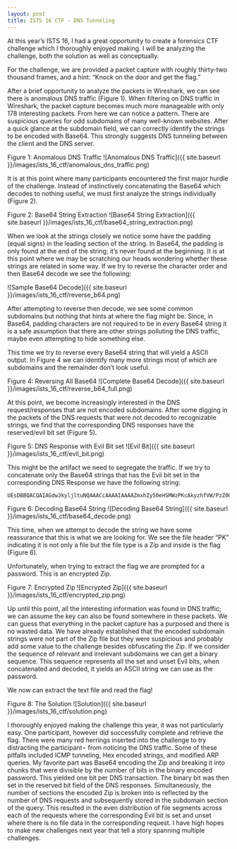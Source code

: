 ```yaml
---
layout: post
title: ISTS 16 CTF - DNS Tunneling
---
```


At this year’s ISTS 16, I had a great opportunity to create a forensics CTF challenge which I thoroughly enjoyed making. I will be analyzing the challenge, both the solution as well as conceptually. 

For the challenge, we are provided a packet capture with roughly thirty-two thousand frames, and a hint: “Knock on the door and get the flag.”

After a brief opportunity to analyze the packets in Wireshark, we can see there is anomalous DNS traffic (Figure 1). When filtering on DNS traffic in Wireshark, the packet capture becomes much more manageable with only 178 interesting packets. From here we can notice a pattern. There are suspicious queries for odd subdomains of many well-known websites. After a quick glance at the subdomain field, we can correctly identify the strings to be encoded with Base64. This strongly suggests DNS tunneling between the client and the DNS server.

Figure 1: Anomalous DNS Traffic
![Anomalous DNS Traffic]({{ site.baseurl }}/images/ists_16_ctf/anomalous_dns_traffic.png)

It is at this point where many participants encountered the first major hurdle of the challenge.
Instead of instinctively concatenating the Base64 which decodes to nothing useful, we must first analyze the strings individually (Figure 2).

Figure 2: Base64 String Extraction
![Base64 String Extraction]({{ site.baseurl }}/images/ists_16_ctf/base64_string_extraction.png)

When we look at the strings closely we notice some have the padding (equal signs) in the leading section of the string. In Base64, the padding is only found at the end of the string; it’s never found at the beginning. It is at this point where we may be scratching our heads wondering whether these strings are related in some way. If we try to reverse the character order and then Base64 decode we see the following:

![Sample Base64 Decode]({{ site.baseurl }}/images/ists_16_ctf/reverse_b64.png)

After attempting to reverse then decode, we see some common subdomains but nothing that hints at where the flag might be. Since, in Base64, padding characters are not required to be in every Base64 string it is a safe assumption that there are other strings polluting the DNS traffic, maybe even attempting to hide something else.

This time we try to reverse every Base64 string that will yield a ASCII output. In Figure 4 we can identify many more strings most of which are subdomains and the remainder don’t look useful.

Figure 4: Reversing All Base64
![Complete Base64 Decode]({{ site.baseurl }}/images/ists_16_ctf/reverse_b64_full.png)

At this point, we become increasingly interested in the DNS request/responses that are not encoded subdomains. After some digging in the packets of the DNS requests that were not decoded to recognizable strings, we find that the corresponding DNS responses have the reserved/evil bit set (Figure 5). 

Figure 5: DNS Response with Evil Bit set
![Evil Bit]({{ site.baseurl }}/images/ists_16_ctf/evil_bit.png)

This might be the artifact we need to segregate the traffic. If we try to concatenate only the Base64 strings that has the Evil bit set in the corresponding DNS Response we have the following string: 

~~~
UEsDBBQACQAIAGdwJkyljltuNQAAACcAAAAIAAAAZmxhZy50eHSMWzPKcAkyzhfVW/PzZ00zfVz6BljWF4g9upGjFAI5MsU1kZvSR/EKB7plANevbsEmLyjxslBLBwiljltuNQAAACcAAABQSwECHwAUAAkACABncCZMpY5bbjUAAAAnAAAACAAkAAAAAAAAACAAAAAAAAAAZmxhZy50eHQKACAAAAAAAAEAGAB+FuEAIYfTAbKLGD+rhdMBsosYP6uF0wFQSwUGAAAAAAEAAQBaAAAAawAAAAAA
~~~

Figure 6: Decoding Base64 String
![Decoding Base64 String]({{ site.baseurl }}/images/ists_16_ctf/base64_decode.png)

This time, when we attempt to decode the string we have some reassurance that this is what we are looking for. We see the file header “PK” indicating it is not only a file but the file type is a Zip and inside is the flag (Figure 6).

Unfortunately, when trying to extract the flag we are prompted for a password. This is an encrypted Zip.

Figure 7: Encrypted Zip
![Encrypted Zip]({{ site.baseurl }}/images/ists_16_ctf/encrypted_zip.png)

Up until this point, all the interesting information was found in DNS traffic; we can assume the key can also be found somewhere in these packets. We can guess that everything in the packet capture has a purposed and there is no wasted data. We have already established that the encoded subdomain strings were not part of the Zip file but they were suspicious and probably add some value to the challenge besides obfuscating the Zip. If we consider the sequence of relevant and irrelevant subdomains we can get a binary sequence. This sequence represents all the set and unset Evil bits, when concatenated and decoded, it yields an ASCII string we can use as the password.


We now can extract the text file and read the flag!

Figure 8: The Solution
![Solution]({{ site.baseurl }}/images/ists_16_ctf/solution.png)

I thoroughly enjoyed making the challenge this year, it was not particularly easy. One participant, however did successfully complete and retrieve the flag. There were many red herrings inserted into the challenge to try distracting the participant¬ from noticing the DNS traffic. Some of these pitfalls included ICMP tunneling, Hex encoded strings, and modified ARP queries. My favorite part was Base64 encoding the Zip and breaking it into chunks that were divisible by the number of bits in the binary encoded password. This yielded one bit per DNS transaction. The binary bit was then set in the reserved bit field of the DNS responses. Simultaneously, the number of sections the encoded Zip is broken into is reflected by the number of DNS requests and subsequently stored in the subdomain section of the query. This resulted in the even distribution of file segments across each of the requests where the corresponding Evil bit is set and unset where there is no file data in the corresponding request. I have high hopes to make new challenges next year that tell a story spanning multiple challenges.